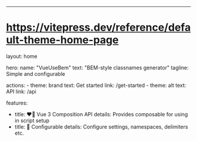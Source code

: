 ---
# https://vitepress.dev/reference/default-theme-home-page
layout: home

hero:
  name: "VueUseBem"
  text: "BEM-style classnames generator"
  tagline: Simple and configurable

  actions:
    - theme: brand
      text: Get started
      link: /get-started
    - theme: alt
      text: API
      link: /api

features:
  - title: ❤️‍🔥 Vue 3 Composition API
    details: Provides composable for using in script setup
  - title: 🦄 Configurable
    details: Configure settings, namespaces, delimiters etc.


